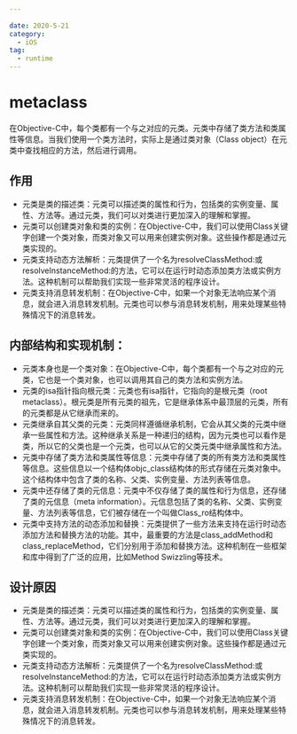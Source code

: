```yaml
---
 
date: 2020-5-21
category:
  - iOS
tag:
  - runtime
---
```


# metaclass

在Objective-C中，每个类都有一个与之对应的元类。元类中存储了类方法和类属性等信息。当我们使用一个类方法时，实际上是通过类对象（Class object）在元类中查找相应的方法，然后进行调用。<br>

## 作用

- 元类是类的描述类：元类可以描述类的属性和行为，包括类的实例变量、属性、方法等。通过元类，我们可以对类进行更加深入的理解和掌握。
- 元类可以创建类对象和类的实例：在Objective-C中，我们可以使用Class关键字创建一个类对象，而类对象又可以用来创建实例对象。这些操作都是通过元类实现的。
- 元类支持动态方法解析：元类提供了一个名为resolveClassMethod:或resolveInstanceMethod:的方法，它可以在运行时动态添加类方法或实例方法。这种机制可以帮助我们实现一些非常灵活的程序设计。
- 元类支持消息转发机制：在Objective-C中，如果一个对象无法响应某个消息，就会进入消息转发机制。元类也可以参与消息转发机制，用来处理某些特殊情况下的消息转发。

## 内部结构和实现机制：

- 元类本身也是一个类对象：在Objective-C中，每个类都有一个与之对应的元类，它也是一个类对象，也可以调用其自己的类方法和实例方法。
- 元类的isa指针指向根元类：元类也有isa指针，它指向的是根元类（root metaclass）。根元类是所有元类的祖先，它是继承体系中最顶层的元类，所有的元类都是从它继承而来的。
- 元类继承自其父类的元类：元类同样遵循继承机制，它会从其父类的元类中继承一些属性和方法。这种继承关系是一种递归的结构，因为元类也可以看作是类，所以它的父类也是一个元类，也可以从它的父类元类中继承属性和方法。
- 元类中存储了类方法和类属性等信息：元类中存储了类的所有类方法和类属性等信息。这些信息以一个结构体objc_class结构体的形式存储在元类对象中。这个结构体中包含了类的名称、父类、实例变量、方法列表等信息。
- 元类中还存储了类的元信息：元类中不仅存储了类的属性和行为信息，还存储了类的元信息（meta information）。元信息包括了类的名称、父类、实例变量、方法列表等信息，它们被存储在一个叫做Class_ro结构体中。
- 元类中支持方法的动态添加和替换：元类提供了一些方法来支持在运行时动态添加方法和替换方法的功能。其中，最重要的方法是class_addMethod和class_replaceMethod，它们分别用于添加和替换方法。这种机制在一些框架和库中得到了广泛的应用，比如Method Swizzling等技术。

## 设计原因
- 元类是类的描述类：元类可以描述类的属性和行为，包括类的实例变量、属性、方法等。通过元类，我们可以对类进行更加深入的理解和掌握。
- 元类可以创建类对象和类的实例：在Objective-C中，我们可以使用Class关键字创建一个类对象，而类对象又可以用来创建实例对象。这些操作都是通过元类实现的。
- 元类支持动态方法解析：元类提供了一个名为resolveClassMethod:或resolveInstanceMethod:的方法，它可以在运行时动态添加类方法或实例方法。这种机制可以帮助我们实现一些非常灵活的程序设计。
- 元类支持消息转发机制：在Objective-C中，如果一个对象无法响应某个消息，就会进入消息转发机制。元类也可以参与消息转发机制，用来处理某些特殊情况下的消息转发。
